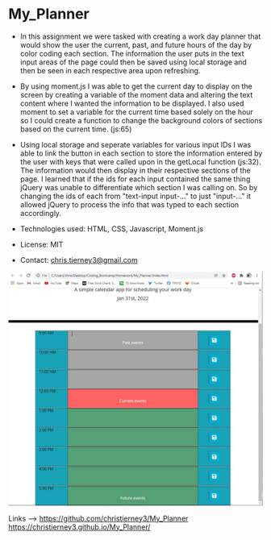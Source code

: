 # My_Planner

* In this assignment we were tasked with creating a work day planner that would show the user the current, past, and future hours of the day by color coding each section. The information the user puts in the text input areas of the page could then be saved using local storage and then be seen in each respective area upon refreshing.

* By using moment.js I was able to get the current day to display on the screen by creating a variable of the moment data and altering the text content where I wanted the information to be displayed. I also used moment to set a variable for the current time based solely on the hour so I could create a function to change the background colors of sections based on the current time. (js:65)

* Using local storage and seperate variables for various input IDs I was able to link the button in each section to store the information entered by the user with keys that were called upon in the getLocal function (js:32). The information would then display in their respective sections of the page. I learned that if the ids for each input contained the same thing jQuery was unable to differentiate which section I was calling on. So by changing the ids of each from "text-input input-..." to just "input-..." it allowed jQuery to process the info that was typed to each section accordingly.

* Technologies used: HTML, CSS, Javascript, Moment.js

* License: MIT

* Contact: chris.tierney3@gmail.com

![Screenshot of page](./assetts/images/Planner_SS.JPG)

Links --> https://github.com/christierney3/My_Planner
          https://christierney3.github.io/My_Planner/

